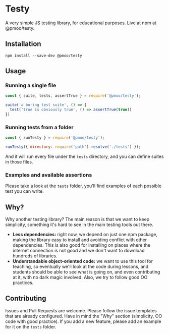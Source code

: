 # Testy
A very simple JS testing library, for educational purposes. Live at npm at @pmoo/testy.

## Installation

`npm install --save-dev @pmoo/testy`

## Usage

### Running a single file

```javascript
const { suite, tests, assertTrue } = require('@pmoo/testy');

suite('a boring test suite', () => {
  test('true is obviously true', () => assertTrue(true))
})
```

### Running tests from a folder

```javascript
const { runTesty } = require('@pmoo/testy');

runTesty({ directory: require('path').resolve('./tests') });
```

And it will run every file under the `tests` directory, and you can define suites in those files.

### Examples and available assertions

Please take a look at the `tests` folder, you'll find examples of each possible test you can write.

## Why?

Why another testing library? The main reason is that we want to keep simplicity, something it's hard to see in the main testing tools out there.

* **Less dependencies:** right now, we depend on just one npm package, making the library easy to install and avoiding conflict with other dependencies. This is also good for installing on places where the internet connection is not good and we don't want to download hundreds of libraries.
* **Understandable object-oriented code:** we want to use this tool for teaching, so eventually we'll look at the code during lessons, and students should be able to see what is going on, and even contributing at it, with no dark magic involved. Also, we try to follow good OO practices. 

## Contributing

Issues and Pull Requests are welcome. Please follow the issue templates that are already configured. Have in mind the "Why" section (simplicity, OO code with good practice). If you add a new feature, please add an example for it on the `tests` folder.
